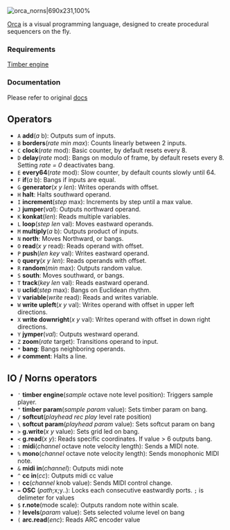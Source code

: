 ![orca_norns|690x231,100%](https://llllllll.co/uploads/default/original/3X/e/e/ee7a2a1460ac4c0a54c8a0b067b7e7d9c35f23fd.png) 

[Orca](https://100r.co/pages/orca.html) is a visual programming language, designed to create procedural sequencers on the fly.

### Requirements

[Timber engine](https://llllllll.co/t/timber/)


### Documentation

Please refer to original [docs](https://github.com/hundredrabbits/Orca#operators)

## Operators

- `A` **add**(*a* b): Outputs sum of inputs.
- `B` **borders**(*rate* *min* *max*): Counts linearly between 2 inputs.
- `C` **clock**(*rate* mod): Basic counter, by default resets every 8.
- `D` **delay**(*rate* mod): Bangs on modulo of frame, by default resets every 8. Setting *rate = 0* deactivates bang.
- `E` **every64**(*rate* mod): Slow counter, by default counts slowly until 64.
- `F` **if**(*a* b): Bangs if inputs are equal.
- `G` **generator**(*x* *y* *len*): Writes operands with offset.
- `H` **halt**: Halts southward operand.
- `I` **increment**(*step* max): Increments by step until a max value.
- `J` **jumper**(*val*): Outputs northward operand.
- `K` **konkat**(*len*): Reads multiple variables.
- `L` **loop**(*step* *len* val): Moves eastward operands.
- `M` **multiply**(*a* b): Outputs product of inputs.
- `N` **north**: Moves Northward, or bangs.
- `O` **read**(*x* *y* read): Reads operand with offset.
- `P` **push**(*len* *key* val): Writes eastward operand.
- `Q` **query**(*x* *y* *len*): Reads operands with offset.
- `R` **random**(*min* max): Outputs random value.
- `S` **south**: Moves southward, or bangs.
- `T` **track**(*key* *len* val): Reads eastward operand.
- `U` **uclid**(*step* max): Bangs on Euclidean rhythm.
- `V` **variable**(*write* read): Reads and writes variable.
- `W` **write upleft**(*x* *y* val): Writes operand with offset in upper left directions.
- `X` **write downright**(*x* *y* val): Writes operand with offset in down right directions.
- `Y` **jymper**(*val*): Outputs westward operand.
- `Z` **zoom**(*rate* target): Transitions operand to input.
- `*` **bang**: Bangs neighboring operands.
- `#` **comment**: Halts a line.

## IO / Norns operators

- `'` **timber engine**(*sample* octave note level position): Triggers sample player.
- `"` **timber param**(*sample* *param* value): Sets timber param on bang.
- `/` **softcut**(*playhead* *rec* *play* level rate position) 
- `\` **softcut param**(*playhead* *param* value): Sets softcut param on bang
- `>` **g.write**(*x* *y* value): Sets grid led on bang.
- `<` **g.read**(*x* *y*): Reads specific coordinates. If value > 6 outputs bang.
- `:` **midi**(*channel* octave note velocity length): Sends a MIDI note.
- `%` **mono**(*channel* octave note velocity length): Sends monophonic MIDI note.
- `&` **midi in**(*channel*): Outputs midi note
- `^` **cc in**(*cc*): Outputs midi cc value
- `!` **cc**(*channel* knob value): Sends MIDI control change.
- `=` **OSC** (*path*;x;y..): Locks each consecutive eastwardly ports. `;` is delimeter for values
- `$` **r.note**(mode scale): Outputs random note within scale. 
- `?` **levels**(*param* value): Sets selected volume level on bang
- `(` **arc.read**(*enc*): Reads ARC encoder value 
